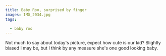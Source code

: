 ```yaml
---
title: Baby Roo, surprised by finger
images: IMG_2034.jpg
tags:

  - baby roo
---
```

Not much to say about today's picture, expect how cute is our kid? Slightly biased I may be, but I think by any measure she's one good looking baby.